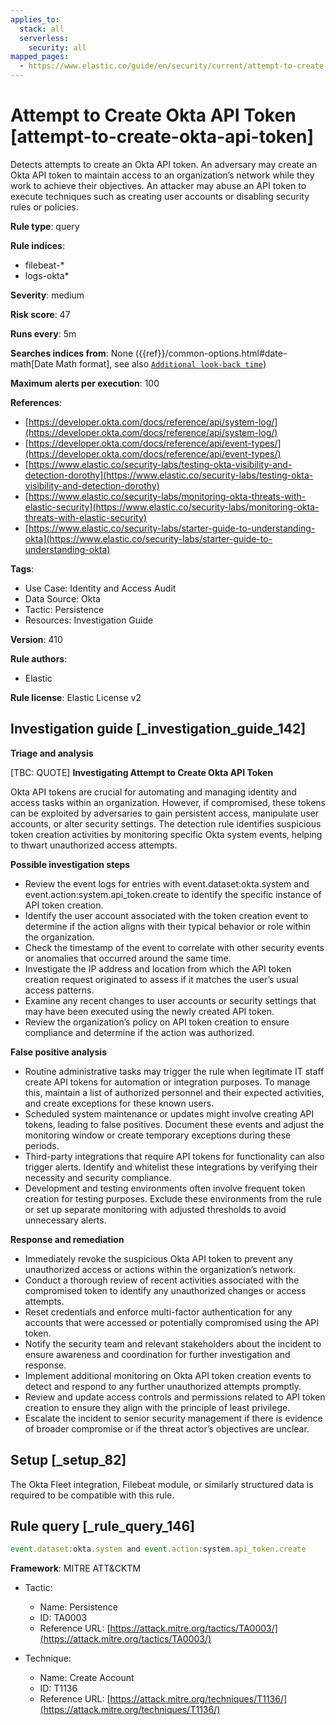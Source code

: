 ```yaml
---
applies_to:
  stack: all
  serverless:
    security: all
mapped_pages:
  - https://www.elastic.co/guide/en/security/current/attempt-to-create-okta-api-token.html
---
```


# Attempt to Create Okta API Token [attempt-to-create-okta-api-token]

Detects attempts to create an Okta API token. An adversary may create an Okta API token to maintain access to an organization’s network while they work to achieve their objectives. An attacker may abuse an API token to execute techniques such as creating user accounts or disabling security rules or policies.

**Rule type**: query

**Rule indices**:

* filebeat-*
* logs-okta*

**Severity**: medium

**Risk score**: 47

**Runs every**: 5m

**Searches indices from**: None ({{ref}}/common-options.html#date-math[Date Math format], see also [`Additional look-back time`](docs-content://solutions/security/detect-and-alert/create-detection-rule.md#rule-schedule))

**Maximum alerts per execution**: 100

**References**:

* [https://developer.okta.com/docs/reference/api/system-log/](https://developer.okta.com/docs/reference/api/system-log/)
* [https://developer.okta.com/docs/reference/api/event-types/](https://developer.okta.com/docs/reference/api/event-types/)
* [https://www.elastic.co/security-labs/testing-okta-visibility-and-detection-dorothy](https://www.elastic.co/security-labs/testing-okta-visibility-and-detection-dorothy)
* [https://www.elastic.co/security-labs/monitoring-okta-threats-with-elastic-security](https://www.elastic.co/security-labs/monitoring-okta-threats-with-elastic-security)
* [https://www.elastic.co/security-labs/starter-guide-to-understanding-okta](https://www.elastic.co/security-labs/starter-guide-to-understanding-okta)

**Tags**:

* Use Case: Identity and Access Audit
* Data Source: Okta
* Tactic: Persistence
* Resources: Investigation Guide

**Version**: 410

**Rule authors**:

* Elastic

**Rule license**: Elastic License v2

## Investigation guide [_investigation_guide_142]

**Triage and analysis**

[TBC: QUOTE]
**Investigating Attempt to Create Okta API Token**

Okta API tokens are crucial for automating and managing identity and access tasks within an organization. However, if compromised, these tokens can be exploited by adversaries to gain persistent access, manipulate user accounts, or alter security settings. The detection rule identifies suspicious token creation activities by monitoring specific Okta system events, helping to thwart unauthorized access attempts.

**Possible investigation steps**

* Review the event logs for entries with event.dataset:okta.system and event.action:system.api_token.create to identify the specific instance of API token creation.
* Identify the user account associated with the token creation event to determine if the action aligns with their typical behavior or role within the organization.
* Check the timestamp of the event to correlate with other security events or anomalies that occurred around the same time.
* Investigate the IP address and location from which the API token creation request originated to assess if it matches the user’s usual access patterns.
* Examine any recent changes to user accounts or security settings that may have been executed using the newly created API token.
* Review the organization’s policy on API token creation to ensure compliance and determine if the action was authorized.

**False positive analysis**

* Routine administrative tasks may trigger the rule when legitimate IT staff create API tokens for automation or integration purposes. To manage this, maintain a list of authorized personnel and their expected activities, and create exceptions for these known users.
* Scheduled system maintenance or updates might involve creating API tokens, leading to false positives. Document these events and adjust the monitoring window or create temporary exceptions during these periods.
* Third-party integrations that require API tokens for functionality can also trigger alerts. Identify and whitelist these integrations by verifying their necessity and security compliance.
* Development and testing environments often involve frequent token creation for testing purposes. Exclude these environments from the rule or set up separate monitoring with adjusted thresholds to avoid unnecessary alerts.

**Response and remediation**

* Immediately revoke the suspicious Okta API token to prevent any unauthorized access or actions within the organization’s network.
* Conduct a thorough review of recent activities associated with the compromised token to identify any unauthorized changes or access attempts.
* Reset credentials and enforce multi-factor authentication for any accounts that were accessed or potentially compromised using the API token.
* Notify the security team and relevant stakeholders about the incident to ensure awareness and coordination for further investigation and response.
* Implement additional monitoring on Okta API token creation events to detect and respond to any further unauthorized attempts promptly.
* Review and update access controls and permissions related to API token creation to ensure they align with the principle of least privilege.
* Escalate the incident to senior security management if there is evidence of broader compromise or if the threat actor’s objectives are unclear.


## Setup [_setup_82]

The Okta Fleet integration, Filebeat module, or similarly structured data is required to be compatible with this rule.


## Rule query [_rule_query_146]

```js
event.dataset:okta.system and event.action:system.api_token.create
```

**Framework**: MITRE ATT&CKTM

* Tactic:

    * Name: Persistence
    * ID: TA0003
    * Reference URL: [https://attack.mitre.org/tactics/TA0003/](https://attack.mitre.org/tactics/TA0003/)

* Technique:

    * Name: Create Account
    * ID: T1136
    * Reference URL: [https://attack.mitre.org/techniques/T1136/](https://attack.mitre.org/techniques/T1136/)



